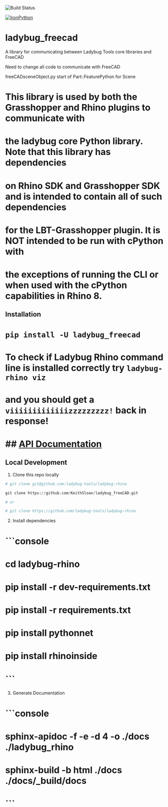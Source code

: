 ![Build Status](https://github.com/ladybug-tools/ladybug-rhino/workflows/CI/badge.svg)

[![IronPython](https://img.shields.io/badge/ironpython-2.7-red.svg)](https://github.com/IronLanguages/ironpython2/releases/tag/ipy-2.7.8/)

# ladybug_freecad

A library for communicating between Ladybug Tools core libraries and FreeCAD

Need to change all code to communicate with FreeCAD

freeCADsceneObject.py start of Part::FeaturePython for Scene

# This library is used by both the Grasshopper and Rhino plugins to communicate with
# the ladybug core Python library. Note that this library has dependencies
# on Rhino SDK and Grasshopper SDK and is intended to contain all of such dependencies
# for the LBT-Grasshopper plugin. It is NOT intended to be run with cPython with
# the exceptions of running the CLI or when used with the cPython capabilities in Rhino 8.

## Installation

# `pip install -U ladybug_freecad`

# To check if Ladybug Rhino command line is installed correctly try `ladybug-rhino viz`
# and you should get a `viiiiiiiiiiiiizzzzzzzzz!` back in response!

# ## [API Documentation](http://ladybug-tools.github.io/ladybug-rhino/docs/)

## Local Development

1. Clone this repo locally

```python
# git clone git@github.com:ladybug-tools/ladybug-rhino

git clone https://github.com/KeithSloan/ladybug_freeCAD.git

# or

# git clone https://github.com/ladybug-tools/ladybug-rhino
```

2. Install dependencies

# ```console
# cd ladybug-rhino
# pip install -r dev-requirements.txt
# pip install -r requirements.txt
# pip install pythonnet
# pip install rhinoinside
# ```

3. Generate Documentation

# ```console
# sphinx-apidoc -f -e -d 4 -o ./docs ./ladybug_rhino
# sphinx-build -b html ./docs ./docs/_build/docs
# ```
